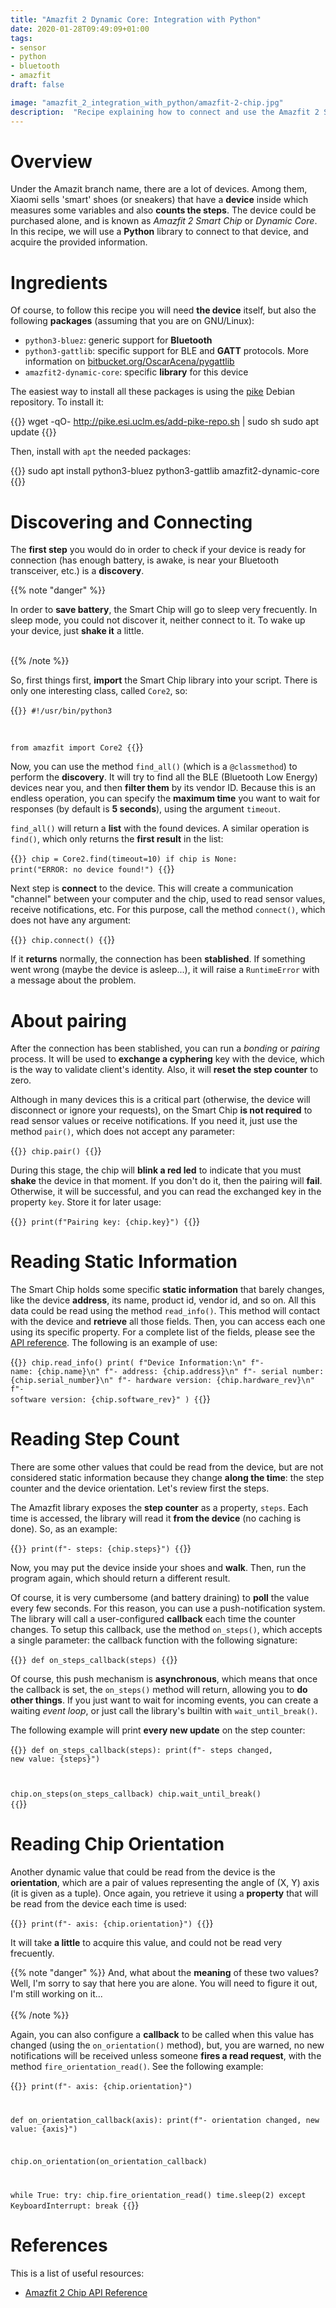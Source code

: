 ```yaml
---
title: "Amazfit 2 Dynamic Core: Integration with Python"
date: 2020-01-28T09:49:09+01:00
tags:
- sensor
- python
- bluetooth
- amazfit
draft: false

image: "amazfit_2_integration_with_python/amazfit-2-chip.jpg"
description:  "Recipe explaining how to connect and use the Amazfit 2 Smart Chip device using Python."
---
```



# Overview

Under the Amazit branch name, there are a lot of devices. Among them, Xiaomi
sells 'smart' shoes (or sneakers) that have a **device** inside which measures
some variables and also **counts the steps**. The device could be purchased
alone, and is known as *Amazfit 2 Smart Chip* or *Dynamic Core*. In this recipe,
we will use a **Python** library to connect to that device, and acquire the
provided information.


# Ingredients

Of course, to follow this recipe you will need **the device** itself, but also
the following **packages** (assuming that you are on GNU/Linux):

* `python3-bluez`: generic support for **Bluetooth**
* `python3-gattlib`: specific support for BLE and **GATT** protocols. More
  information on [bitbucket.org/OscarAcena/pygattlib](https://bitbucket.org/OscarAcena/pygattlib/src/default/#markdown-header-installation)
* `amazfit2-dynamic-core`: specific **library** for this device

The easiest way to install all these packages is using the
[pike](http://pike.esi.uclm.es/) Debian repository. To install it:

{{<shell>}}
wget -qO- http://pike.esi.uclm.es/add-pike-repo.sh | sudo sh
sudo apt update
{{</shell>}}

Then, install with `apt` the needed packages:

{{<shell>}}
sudo apt install python3-bluez python3-gattlib amazfit2-dynamic-core
{{</shell>}}


# Discovering and Connecting

The **first step** you would do in order to check if your device is ready for
connection (has enough battery, is awake, is near your Bluetooth transceiver,
etc.) is a **discovery**.

{{% note "danger" %}}

In order to **save battery**, the Smart Chip will go to sleep very frecuently.
In sleep mode, you could not discover it, neither connect to it. To wake up your
device, just **shake it** a little. <br><br>

{{% /note %}}

So, first things first, **import** the Smart Chip library into your script.
There is only one interesting class, called `Core2`, so:

{{<code py>}}
#!/usr/bin/python3

from amazfit import Core2
{{</code>}}

Now, you can use the method `find_all()` (which is a `@classmethod`) to perform
the **discovery**. It will try to find all the BLE (Bluetooth Low Energy)
devices near you, and then **filter them** by its vendor ID. Because this is an
endless operation, you can specify the **maximum time** you want to wait for
responses (by default is **5 seconds**), using the argument `timeout`.

`find_all()` will return a **list** with the found devices. A similar operation
is `find()`, which only returns the **first result** in the list:

{{<code py>}}
chip = Core2.find(timeout=10)
if chip is None:
    print("ERROR: no device found!")
{{</code>}}

Next step is **connect** to the device. This will create a communication
"channel" between your computer and the chip, used to read sensor values,
receive notifications, etc. For this purpose, call the method `connect()`, which
does not have any argument:

{{<code py>}}
chip.connect()
{{</code>}}

If it **returns** normally, the connection has been **stablished**. If something
went wrong (maybe the device is asleep...), it will raise a `RuntimeError` with
a message about the problem.


# About pairing

After the connection has been stablished, you can run a *bonding* or *pairing*
process. It will be used to **exchange a cyphering** key with the device, which
is the way to validate client's identity. Also, it will **reset the step counter**
to zero.

Although in many devices this is a critical part (otherwise, the device will
disconnect or ignore your requests), on the Smart Chip **is not required** to
read sensor values or receive notifications. If you need it, just use the method
`pair()`, which does not accept any parameter:

{{<code py>}}
chip.pair()
{{</code>}}

During this stage, the chip will **blink a red led** to indicate that you must
**shake** the device in that moment. If you don't do it, then the pairing will
**fail**. Otherwise, it will be successful, and you can read the exchanged key in
the property `key`. Store it for later usage:

{{<code py>}}
print(f"Pairing key: {chip.key}")
{{</code>}}


# Reading Static Information

The Smart Chip holds some specific **static information** that barely changes,
like the device **address**, its name, product id, vendor id, and so on. All
this data could be read using the method `read_info()`. This method will contact
with the device and **retrieve** all those fields. Then, you can access each one
using its specific property. For a complete list of the fields, please see the
[API
reference](/api/amazfit_2_dynamic_core/#span-class-api-func-read-info-span). The
following is an example of use:

{{<code py>}}
chip.read_info()
print(
    f"Device Information:\n"
    f"- name: {chip.name}\n"
    f"- address: {chip.address}\n"
    f"- serial number: {chip.serial_number}\n"
    f"- hardware version: {chip.hardware_rev}\n"
    f"- software version: {chip.software_rev}"
)
{{</code>}}

# Reading Step Count

There are some other values that could be read from the device, but are not
considered static information because they change **along the time**: the step
counter and the device orientation. Let's review first the steps.

The Amazfit library exposes the **step counter** as a property, `steps`. Each
time is accessed, the library will read it **from the device** (no caching is done).
So, as an example:

{{<code py>}}
print(f"- steps: {chip.steps}")
{{</code>}}

Now, you may put the device inside your shoes and **walk**. Then, run the program
again, which should return a different result.

Of course, it is very cumbersome (and battery draining) to **poll** the value
every few seconds. For this reason, you can use a push-notification system. The
library will call a user-configured **callback** each time the counter changes.
To setup this callback, use the method `on_steps()`, which accepts a single
parameter: the callback function with the following signature:

{{<code py>}}
def on_steps_callback(steps)
{{</code>}}

Of course, this push mechanism is **asynchronous**, which means that once the
callback is set, the `on_steps()` method will return, allowing you to **do other
things**. If you just want to wait for incoming events, you can create a waiting
*event loop*, or just call the library's builtin with `wait_until_break()`.

The following example will print **every new update** on the step counter:

{{<code py>}}
def on_steps_callback(steps):
    print(f"- steps changed, new value: {steps}")

chip.on_steps(on_steps_callback)
chip.wait_until_break()
{{</code>}}


# Reading Chip Orientation

Another dynamic value that could be read from the device is the **orientation**,
which are a pair of values representing the angle of (X, Y) axis (it is given as
a tuple). Once again, you retrieve it using a **property** that will be read from
the device each time is used:

{{<code py>}}
print(f"- axis: {chip.orientation}")
{{</code>}}

It will take **a little** to acquire this value, and could not be read very
frecuently.

{{% note "danger" %}}
And, what about the **meaning** of these two values? Well, I'm sorry to say that
here you are alone. You will need to figure it out, I'm still working on it...
<br><br>
{{% /note %}}

Again, you can also configure a **callback** to be called when this value has
changed (using the `on_orientation()` method), but, you are warned, no new
notifications will be received unless someone **fires a read request**, with the
method `fire_orientation_read()`. See the following example:

{{<code py>}}
print(f"- axis: {chip.orientation}")

def on_orientation_callback(axis):
    print(f"- orientation changed, new value: {axis}")

chip.on_orientation(on_orientation_callback)

while True:
    try:
        chip.fire_orientation_read()
        time.sleep(2)
    except KeyboardInterrupt:
        break
{{</code>}}


# References

This is a list of useful resources:

* [Amazfit 2 Chip API Reference](/api/amazfit_2_dynamic_core/)
